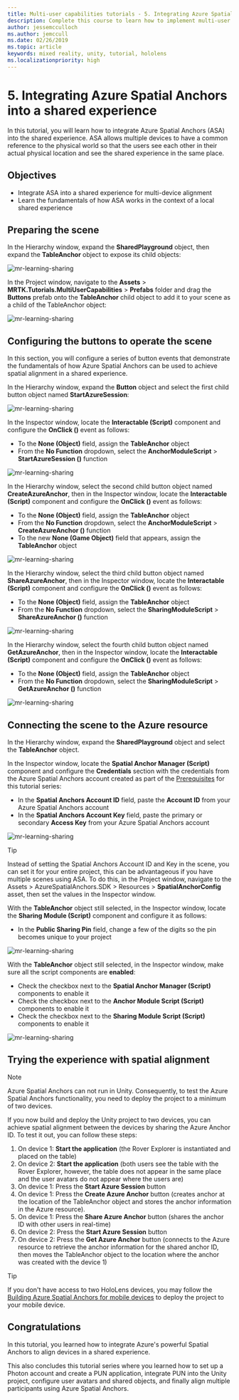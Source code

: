 ```yaml
---
title: Multi-user capabilities tutorials - 5. Integrating Azure Spatial Anchors into a shared experience
description: Complete this course to learn how to implement multi-user shared experiences within a HoloLens 2 application.
author: jessemcculloch
ms.author: jemccull
ms.date: 02/26/2019
ms.topic: article
keywords: mixed reality, unity, tutorial, hololens
ms.localizationpriority: high
---
```


# 5. Integrating Azure Spatial Anchors into a shared experience

In this tutorial, you will learn how to integrate Azure Spatial Anchors (ASA) into the shared experience. ASA allows multiple devices to have a common reference to the physical world so that the users see each other in their actual physical location and see the shared experience in the same place.

## Objectives

* Integrate ASA into a shared experience for multi-device alignment
* Learn the fundamentals of how ASA works in the context of a local shared experience

## Preparing the scene

In the Hierarchy window, expand the **SharedPlayground** object, then expand the **TableAnchor** object to expose its child objects:

![mr-learning-sharing](images/mr-learning-sharing/sharing-05-section1-step1-1.png)

In the Project window, navigate to the **Assets** > **MRTK.Tutorials.MultiUserCapabilities** > **Prefabs** folder and drag the **Buttons** prefab onto the **TableAnchor** child object to add it to your scene as a child of the TableAnchor object:

![mr-learning-sharing](images/mr-learning-sharing/sharing-05-section1-step1-2.png)

## Configuring the buttons to operate the scene

In this section, you will configure a series of button events that demonstrate the fundamentals of how Azure Spatial Anchors can be used to achieve spatial alignment in a shared experience.

In the Hierarchy window, expand the **Button** object and select the first child button object named **StartAzureSession**:

![mr-learning-sharing](images/mr-learning-sharing/sharing-05-section2-step1-1.png)

In the Inspector window, locate the **Interactable (Script)** component and configure the **OnClick ()** event as follows:

* To the **None (Object)** field, assign the **TableAnchor** object
* From the **No Function** dropdown, select the **AnchorModuleScript** > **StartAzureSession ()** function

![mr-learning-sharing](images/mr-learning-sharing/sharing-05-section2-step1-2.png)

In the Hierarchy window, select the second child button object named **CreateAzureAnchor**, then in the Inspector window, locate the **Interactable (Script)** component and configure the **OnClick ()** event as follows:

* To the **None (Object)** field, assign the **TableAnchor** object
* From the **No Function** dropdown, select the **AnchorModuleScript** > **CreateAzureAnchor ()** function
* To the new **None (Game Object)** field that appears, assign the **TableAnchor** object

![mr-learning-sharing](images/mr-learning-sharing/sharing-05-section2-step1-3.png)

In the Hierarchy window, select the third child button object named **ShareAzureAnchor**, then in the Inspector window, locate the **Interactable (Script)** component and configure the **OnClick ()** event as follows:

* To the **None (Object)** field, assign the **TableAnchor** object
* From the **No Function** dropdown, select the **SharingModuleScript** > **ShareAzureAnchor ()** function

![mr-learning-sharing](images/mr-learning-sharing/sharing-05-section2-step1-4.png)

In the Hierarchy window, select the fourth child button object named **GetAzureAnchor**, then in the Inspector window, locate the **Interactable (Script)** component and configure the **OnClick ()** event as follows:

* To the **None (Object)** field, assign the **TableAnchor** object
* From the **No Function** dropdown, select the **SharingModuleScript** > **GetAzureAnchor ()** function

![mr-learning-sharing](images/mr-learning-sharing/sharing-05-section2-step1-5.png)

## Connecting the scene to the Azure resource

In the Hierarchy window, expand the **SharedPlayground** object and select the **TableAnchor** object.

In the Inspector window, locate the **Spatial Anchor Manager (Script)** component and configure the **Credentials** section with the credentials from the Azure Spatial Anchors account created as part of the [Prerequisites](mr-learning-sharing-01.md#prerequisites) for this tutorial series:

* In the **Spatial Anchors Account ID** field, paste the **Account ID** from your Azure Spatial Anchors account
* In the **Spatial Anchors Account Key** field, paste the primary or secondary **Access Key** from your Azure Spatial Anchors account

![mr-learning-sharing](images/mr-learning-sharing/sharing-05-section3-step1-1.png)

> [!TIP]
> Instead of setting the Spatial Anchors Account ID and Key in the scene, you can set it for your entire project, this can be advantageous if you have multiple scenes using ASA. To do this, in the Project window, navigate to the Assets > AzureSpatialAnchors.SDK > Resources > **SpatialAnchorConfig** asset, then set the values in the Inspector window.

With the **TableAnchor** object still selected, in the Inspector window, locate the **Sharing Module (Script)** component and configure it as follows:

* In the **Public Sharing Pin** field, change a few of the digits so the pin becomes unique to your project

![mr-learning-sharing](images/mr-learning-sharing/sharing-05-section3-step1-2.png)

With the **TableAnchor** object still selected, in the Inspector window, make sure all the script components are **enabled**:

* Check the checkbox next to the **Spatial Anchor Manager (Script)** components to enable it
* Check the checkbox next to the **Anchor Module Script (Script)** components to enable it
* Check the checkbox next to the **Sharing Module Script (Script)** components to enable it

![mr-learning-sharing](images/mr-learning-sharing/sharing-05-section3-step1-3.png)

## Trying the experience with spatial alignment

> [!NOTE]
> Azure Spatial Anchors can not run in Unity. Consequently, to test the Azure Spatial Anchors functionality, you need to deploy the project to a minimum of two devices.

If you now build and deploy the Unity project to two devices, you can achieve spatial alignment between the devices by sharing the Azure Anchor ID. To test it out, you can follow these steps:

1. On device 1: **Start the application** (the Rover Explorer is instantiated and placed on the table)
2. On device 2: **Start the application** (both users see the table with the Rover Explorer, however, the table does not appear in the same place and the user avatars do not appear where the users are)
3. On device 1: Press the **Start Azure Session** button
4. On device 1: Press the **Create Azure Anchor** button (creates anchor at the location of the TableAnchor object and stores the anchor information in the Azure resource).
5. On device 1: Press the **Share Azure Anchor** button (shares the anchor ID with other users in real-time)
6. On device 2: Press the **Start Azure Session** button
7. On device 2: Press the **Get Azure Anchor** button (connects to the Azure resource to retrieve the anchor information for the shared anchor ID, then moves the TableAnchor object to the location where the anchor was created with the device 1)

> [!TIP]
> If you don't have access to two HoloLens devices, you may follow the [Building Azure Spatial Anchors for mobile devices](mr-learning-asa-05.md) to deploy the project to your mobile device.

## Congratulations

In this tutorial, you learned how to integrate Azure's powerful Spatial Anchors to align devices in a shared experience.

This also concludes this tutorial series where you learned how to set up a Photon account and create a PUN application, integrate PUN into the Unity project, configure user avatars and shared objects, and finally align multiple participants using Azure Spatial Anchors.
